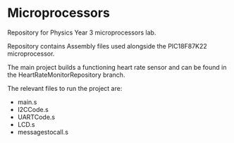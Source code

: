 # Microprocessors
Repository for Physics Year 3 microprocessors lab.

Repository contains Assembly files used alongside the PIC18F87K22 microprocessor.

The main project builds a functioning heart rate sensor and can be found in the HeartRateMonitorRepository branch.

The relevant files to run the project are:
- main.s
- I2CCode.s
- UARTCode.s
- LCD.s
- messagestocall.s
